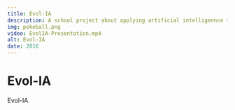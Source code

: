 ```yaml
---
title: Evol-IA
description: A school project about applying artificial intelligennce to real life examples. With a fellow student, we developed an AI that can play a simplified version of Pokemon battles using Monte Carlo Tree Search, and chose a good team using a Genetic Algorithm.
img: pokeball.png
video: EvolIA-Presentation.mp4
alt: Evol-IA
date: 2016
---
```


# Evol-IA

Evol-IA